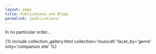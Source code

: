 ```yaml
---
layout: page
title: Publications and Blogs
permalink: /publications/
---
```


In no particular order...

{% include collection_gallery.html  collection='musicdh' facet_by='genre' only='companion site' %}